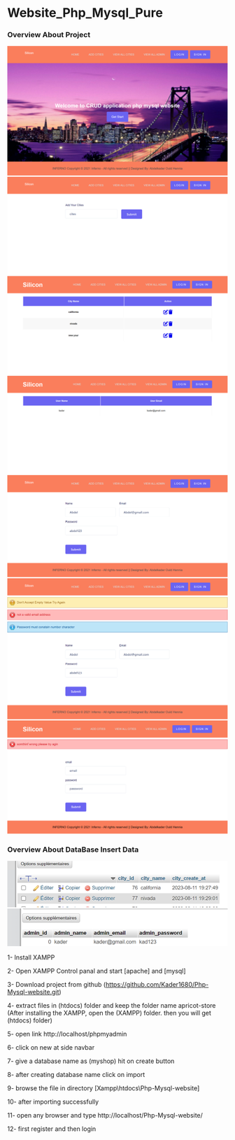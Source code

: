 # Website_Php_Mysql_Pure

<h3>Overview About Project</h3>
<img src ="./screeshotProjecy/1.png" />
<img src ="./screeshotProjecy/2.png" />
<img src ="./screeshotProjecy/3.png" />
<img src ="./screeshotProjecy/4.png" />
<img src ="./screeshotProjecy/5.png" />
<img src ="./screeshotProjecy/6.png" />
<img src ="./screeshotProjecy/7.png" />
<h3>Overview About DataBase Insert Data</h3>
<img src ="./screeshotProjecy/8.png" />
<img src ="./screeshotProjecy/9.png" />


1- Install XAMPP

2- Open XAMPP Control panal and start [apache] and [mysql]

3- Download project from github (https://github.com/Kader1680/Php-Mysql-website.git)

4- extract files in (htdocs) folder and keep the folder name apricot-store (After installing the XAMPP, open the (XAMPP) folder. then you will get (htdocs) folder)

5- open link http://localhost/phpmyadmin

6- click on new at side navbar

7- give a database name as (myshop) hit on create button

8- after creating database name click on import

9- browse the file in directory [Xampp\htdocs\Php-Mysql-website]

10- after importing successfully

11- open any browser and type http://localhost/Php-Mysql-website/

12- first register and then login